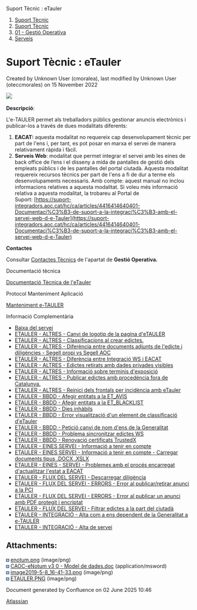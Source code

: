 Suport Tècnic : eTauler  

1.  [Suport Tècnic](index.html)
2.  [Suport Tècnic](13893782.html)
3.  [01 - Gestió Operativa](26313391.html)
4.  [Serveis](Serveis_26313394.html)

Suport Tècnic : eTauler
=======================

Created by Unknown User (cmoralea), last modified by Unknown User (oteccmorales) on 15 November 2022

![](attachments/26313499/41518376.png)

**Descripció**:

L'e-TAULER permet als treballadors públics gestionar anuncis electrònics i publicar-los a través de dues modalitats diferents:

1.  **EACAT:** aquesta modalitat no requereix cap desenvolupament tècnic per part de l'ens i, per tant, es pot posar en marxa el servei de manera relativament ràpida i fàcil.
2.  **Serveis Web**: modalitat que permet integrar el servei amb les eines de back office de l’ens i el disseny a mida de pantalles de gestió dels empleats públics i de les pantalles del portal ciutadà. Aquesta modalitat requereix recursos tècnics per part de l'ens a fi de dur a terme els desenvolupaments necessaris. Amb compte: aquest manual no inclou informacions relatives a aquesta modalitat. Si voleu més informació relativa a aquesta modalitat, la trobareu al Portal de Suport: [https://suport-integradors.aoc.cat/hc/ca/articles/4416414640401-Documentaci%C3%B3-de-suport-a-la-integraci%C3%B3-amb-el-servei-web-d-e-Tauler](https://suport-integradors.aoc.cat/hc/ca/articles/4416414640401-Documentaci%C3%B3-de-suport-a-la-integraci%C3%B3-amb-el-servei-web-d-e-Tauler)

**Contactes**

Consultar [Contactes Tècnics](https://intranet.aoc.cat/pages/viewpage.action?pageId=28704779#tab-Responsables+Servei+T%C3%A8cnic) de l'apartat de **Gestió Operativa.**

Documentació tècnica

[Documentació Tècnica de l'eTauler](28705565.html)

Protocol Manteniment Aplicació

[Manteniment e-TAULER](Manteniment-e-TAULER_41517209.html)

  

  

  

Informació Complementària

*   [Baixa del servei](/display/SII/Baixa+del+servei "Baixa del servei")
*   [ETAULER - ALTRES - Canvi de logotip de la pagina d'eTAULER](/display/SII/ETAULER+-+ALTRES+-+Canvi+de+logotip+de+la+pagina+d%27eTAULER "ETAULER - ALTRES - Canvi de logotip de la pagina d'eTAULER")
*   [ETAULER - ALTRES - Classificacions al crear edictes.](/pages/viewpage.action?pageId=26313362 "ETAULER - ALTRES - Classificacions al crear edictes.")
*   [ETAULER - ALTRES - Diferència entre documents adjunts de l'edicte i diligències - Segell propi vs Segell AOC](/pages/viewpage.action?pageId=64981450 "ETAULER - ALTRES - Diferència entre documents adjunts de l'edicte i diligències - Segell propi vs Segell AOC")
*   [ETAULER - ALTRES - Diferència entre Integració WS i EACAT](/pages/viewpage.action?pageId=26313562 "ETAULER - ALTRES - Diferència entre Integració WS i EACAT")
*   [ETAULER - ALTRES - Edictes retirats amb dades privades visibles](/display/SII/ETAULER+-+ALTRES+-+Edictes+retirats+amb+dades+privades+visibles "ETAULER - ALTRES - Edictes retirats amb dades privades visibles")
*   [ETAULER - ALTRES - Informació sobre terminis d'exposició](/pages/viewpage.action?pageId=26318783 "ETAULER - ALTRES - Informació sobre terminis d'exposició")
*   [ETAULER - ALTRES - Publicar edictes amb procedència fora de Catalunya.](/pages/viewpage.action?pageId=41521303 "ETAULER - ALTRES - Publicar edictes amb procedència fora de Catalunya.")
*   [ETAULER - ALTRES - Reinici dels frontals per incidència amb eTauler](/pages/viewpage.action?pageId=100009112 "ETAULER - ALTRES - Reinici dels frontals per incidència amb eTauler")
*   [ETAULER - BBDD - Afegir entitats a la ET\_AVIS](/display/SII/ETAULER+-+BBDD+-+Afegir+entitats+a+la+ET_AVIS "ETAULER - BBDD - Afegir entitats a la ET_AVIS")
*   [ETAULER - BBDD - Afegir entitats a la ET\_BLACKLIST](/display/SII/ETAULER+-+BBDD+-+Afegir+entitats+a+la+ET_BLACKLIST "ETAULER - BBDD - Afegir entitats a la ET_BLACKLIST")
*   [ETAULER - BBDD - Dies inhàbils](/pages/viewpage.action?pageId=26313183 "ETAULER - BBDD - Dies inhàbils")
*   [ETAULER - BBDD - Error visualització d'un element de classificació d'eTauler](/pages/viewpage.action?pageId=26313386 "ETAULER - BBDD - Error visualització d'un element de classificació d'eTauler")
*   [ETAULER - BBDD - Petició canvi de nom d'ens de la Generalitat](/pages/viewpage.action?pageId=81855451 "ETAULER - BBDD - Petició canvi de nom d'ens de la Generalitat")
*   [ETAULER - BBDD - Problema sincronitzar edictes WS](/display/SII/ETAULER+-+BBDD+-+Problema+sincronitzar+edictes+WS "ETAULER - BBDD - Problema sincronitzar edictes WS")
*   [ETAULER - BBDD - Renovació certificats TrustedX](/pages/viewpage.action?pageId=26313412 "ETAULER - BBDD - Renovació certificats TrustedX")
*   [ETAULER - EINES SERVEI - Informació a tenir en compte](/pages/viewpage.action?pageId=26313219 "ETAULER - EINES SERVEI - Informació a tenir en compte")
*   [ETAULER - EINES SERVEI - Informació a tenir en compte - Carregar documents tipus .DOCX .XSLX](/pages/viewpage.action?pageId=30869966 "ETAULER - EINES SERVEI - Informació a tenir en compte - Carregar documents tipus .DOCX .XSLX")
*   [ETAULER - EINES - SERVEI - Problemes amb el procés encarregat d'actualitzar l'estat a EACAT](/pages/viewpage.action?pageId=26313665 "ETAULER - EINES - SERVEI - Problemes amb el procés encarregat d'actualitzar l'estat a EACAT")
*   [ETAULER - FLUX DEL SERVEI - Descarregar diligència](/pages/viewpage.action?pageId=26313276 "ETAULER - FLUX DEL SERVEI - Descarregar diligència")
*   [ETAULER - FLUX DEL SERVEI - ERRORS - Error al publicar/retirar anunci a la PCI](/pages/viewpage.action?pageId=26313382 "ETAULER - FLUX DEL SERVEI - ERRORS - Error al publicar/retirar anunci a la PCI")
*   [ETAULER - FLUX DEL SERVEI - ERRORS - Error al publicar un anunci amb PDF protegit i encriptat](/display/SII/ETAULER+-+FLUX+DEL+SERVEI+-+ERRORS+-+Error+al+publicar+un+anunci+amb+PDF+protegit+i+encriptat "ETAULER - FLUX DEL SERVEI - ERRORS - Error al publicar un anunci amb PDF protegit i encriptat")
*   [ETAULER - FLUX DEL SERVEI - Filtrar edictes a la part del ciutadà](/pages/viewpage.action?pageId=128647582 "ETAULER - FLUX DEL SERVEI - Filtrar edictes a la part del ciutadà")
*   [ETAULER - INTEGRACIÓ - Alta com a ens dependent de la Generalitat a e-TAULER](/pages/viewpage.action?pageId=36340258 "ETAULER - INTEGRACIÓ - Alta com a ens dependent de la Generalitat a e-TAULER")
*   [ETAULER - INTEGRACIÓ - Alta de servei](/pages/viewpage.action?pageId=26313384 "ETAULER - INTEGRACIÓ - Alta de servei")

Attachments:
------------

![](images/icons/bullet_blue.gif) [enotum.png](attachments/26313499/26317188.png) (image/png)  
![](images/icons/bullet_blue.gif) [CAOC-eNotum v3 0 - Model de dades.doc](attachments/26313499/26317190.doc) (application/msword)  
![](images/icons/bullet_blue.gif) [image2019-5-8\_16-41-33.png](attachments/26313499/26317707.png) (image/png)  
![](images/icons/bullet_blue.gif) [ETAULER.PNG](attachments/26313499/41518376.png) (image/png)  

Document generated by Confluence on 02 June 2025 10:46

[Atlassian](http://www.atlassian.com/)